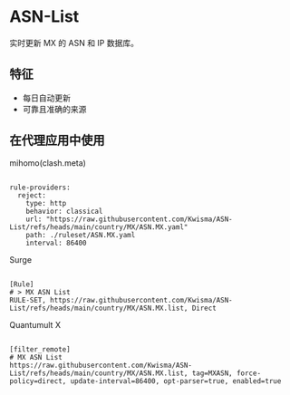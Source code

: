 
# ASN-List

实时更新 MX 的 ASN 和 IP 数据库。

## 特征

- 每日自动更新
- 可靠且准确的来源

## 在代理应用中使用

mihomo(clash.meta)

<pre><code class="language-javascript">
rule-providers:
  reject:
    type: http
    behavior: classical
    url: "https://raw.githubusercontent.com/Kwisma/ASN-List/refs/heads/main/country/MX/ASN.MX.yaml"
    path: ./ruleset/ASN.MX.yaml
    interval: 86400
</code></pre>

Surge

<pre><code class="language-javascript">
[Rule]
# > MX ASN List
RULE-SET, https://raw.githubusercontent.com/Kwisma/ASN-List/refs/heads/main/country/MX/ASN.MX.list, Direct
</code></pre>

Quantumult X

<pre><code class="language-javascript">
[filter_remote]
# MX ASN List
https://raw.githubusercontent.com/Kwisma/ASN-List/refs/heads/main/country/MX/ASN.MX.list, tag=MXASN, force-policy=direct, update-interval=86400, opt-parser=true, enabled=true
</code></pre>
